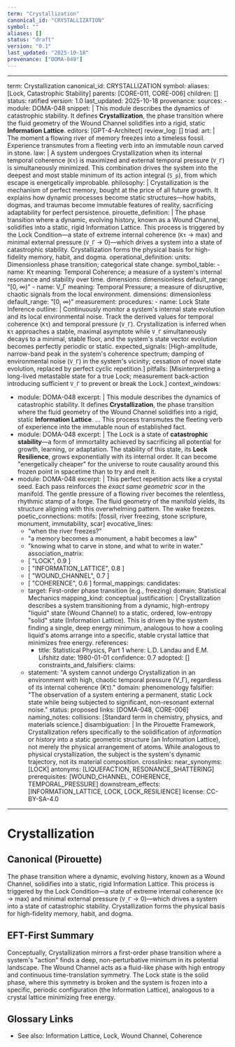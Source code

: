 ```yaml
---
term: "Crystallization"
canonical_id: "CRYSTALLIZATION"
symbol: ""
aliases: []
status: "draft"
version: "0.1"
last_updated: "2025-10-18"
provenance: ["DOMA-048"]
---
```


---
term: Crystallization
canonical_id: CRYSTALLIZATION
symbol: 
aliases: [Lock, Catastrophic Stability]
parents: [CORE-011, CORE-006]
children: []
status: ratified
version: 1.0
last_updated: 2025-10-18
provenance:
  sources:
    - module: DOMA-048
      snippet: |
        This module describes the dynamics of catastrophic stability. It defines **Crystallization**, the phase transition where the fluid geometry of the Wound Channel solidifies into a rigid, static **Information Lattice**.
  editors: [GPT-4-Architect]
  review_log: []
triad:
  art: |
    The moment a flowing river of memory freezes into a timeless fossil. Experience transmutes from a fleeting verb into an immutable noun carved in stone.
  law: |
    A system undergoes Crystallization when its internal temporal coherence (`Kτ`) is maximized and external temporal pressure (`V_Γ`) is simultaneously minimized. This combination drives the system into the deepest and most stable minimum of its action integral (`S_p`), from which escape is energetically improbable.
  philosophy: |
    Crystallization is the mechanism of perfect memory, bought at the price of all future growth. It explains how dynamic processes become static structures—how habits, dogmas, and traumas become immutable features of reality, sacrificing adaptability for perfect persistence.
pirouette_definition: |
  The phase transition where a dynamic, evolving history, known as a Wound Channel, solidifies into a static, rigid Information Lattice. This process is triggered by the Lock Condition—a state of extreme internal coherence (`Kτ` → max) and minimal external pressure (`V_Γ` → 0)—which drives a system into a state of catastrophic stability. Crystallization forms the physical basis for high-fidelity memory, habit, and dogma.
operational_definition:
  units: Dimensionless phase transition; categorical state change.
  symbol_table:
    - name: Kτ
      meaning: Temporal Coherence; a measure of a system's internal resonance and stability over time.
      dimensions: dimensionless
      default_range: "[0, ∞)"
    - name: V_Γ
      meaning: Temporal Pressure; a measure of disruptive, chaotic signals from the local environment.
      dimensions: dimensionless
      default_range: "[0, ∞)"
  measurement:
    procedures:
      - name: Lock State Inference
        outline: |
          Continuously monitor a system's internal state evolution and its local environmental noise. Track the derived values for temporal coherence (`Kτ`) and temporal pressure (`V_Γ`). Crystallization is inferred when `Kτ` approaches a stable, maximal asymptote while `V_Γ` simultaneously decays to a minimal, stable floor, and the system's state vector evolution becomes perfectly periodic or static.
        expected_signals: [High-amplitude, narrow-band peak in the system's coherence spectrum; damping of environmental noise (`V_Γ`) in the system's vicinity; cessation of novel state evolution, replaced by perfect cyclic repetition.]
        pitfalls: [Misinterpreting a long-lived metastable state for a true Lock; measurement back-action introducing sufficient `V_Γ` to prevent or break the Lock.]
context_windows:
  - module: DOMA-048
    excerpt: |
      This module describes the dynamics of catastrophic stability. It defines **Crystallization**, the phase transition where the fluid geometry of the Wound Channel solidifies into a rigid, static **Information Lattice**. ... This process transmutes the fleeting verb of experience into the immutable noun of established fact.
  - module: DOMA-048
    excerpt: |
      The Lock is a state of **catastrophic stability**—a form of immortality achieved by sacrificing all potential for growth, learning, or adaptation. The stability of this state, its **Lock Resilience**, grows exponentially with its internal order. It can become "energetically cheaper" for the universe to route causality around this frozen point in spacetime than to try and melt it.
  - module: DOMA-048
    excerpt: |
      This perfect repetition acts like a crystal seed. Each pass reinforces the *exact same geometric scar* in the manifold. The gentle pressure of a flowing river becomes the relentless, rhythmic stamp of a forge. The fluid geometry of the manifold yields, its structure aligning with this overwhelming pattern. The wake freezes.
poetic_connections:
  motifs: [fossil, river freezing, stone scripture, monument, immutability, scar]
  evocative_lines:
    - "when the river freezes?"
    - "a memory becomes a monument, a habit becomes a law"
    - "knowing what to carve in stone, and what to write in water."
  association_matrix:
    - [ "LOCK", 0.9 ]
    - [ "INFORMATION_LATTICE", 0.8 ]
    - [ "WOUND_CHANNEL", 0.7 ]
    - [ "COHERENCE", 0.6 ]
formal_mappings:
  candidates:
    - target: First-order phase transition (e.g., freezing)
      domain: Statistical Mechanics
      mapping_kind: conceptual
      justification: |
        Crystallization describes a system transitioning from a dynamic, high-entropy "liquid" state (Wound Channel) to a static, ordered, low-entropy "solid" state (Information Lattice). This is driven by the system finding a single, deep energy minimum, analogous to how a cooling liquid's atoms arrange into a specific, stable crystal lattice that minimizes free energy.
      references:
        - title: Statistical Physics, Part 1
          where: L.D. Landau and E.M. Lifshitz
          date: 1980-01-01
      confidence: 0.7
  adopted: []
constraints_and_falsifiers:
  claims:
    - statement: "A system cannot undergo Crystallization in an environment with high, chaotic temporal pressure (V_Γ), regardless of its internal coherence (Kτ)."
      domain: phenomenology
      falsifier: "The observation of a system entering a permanent, static Lock state while being subjected to significant, non-resonant external noise."
      status: proposed
      links: [DOMA-048, CORE-006]
naming_notes:
  collisions: [Standard term in chemistry, physics, and materials science.]
  disambiguation: |
    In the Pirouette Framework, Crystallization refers specifically to the solidification of *information* or *history* into a static geometric structure (an Information Lattice), not merely the physical arrangement of atoms. While analogous to physical crystallization, the subject is the system's dynamic trajectory, not its material composition.
crosslinks:
  near_synonyms: [LOCK]
  antonyms: [LIQUEFACTION, RESONANCE_SHATTERING]
  prerequisites: [WOUND_CHANNEL, COHERENCE, TEMPORAL_PRESSURE]
  downstream_effects: [INFORMATION_LATTICE, LOCK, LOCK_RESILIENCE]
license: CC-BY-SA-4.0
---

# Crystallization

## Canonical (Pirouette)
The phase transition where a dynamic, evolving history, known as a Wound Channel, solidifies into a static, rigid Information Lattice. This process is triggered by the Lock Condition—a state of extreme internal coherence (`Kτ` → max) and minimal external pressure (`V_Γ` → 0)—which drives a system into a state of catastrophic stability. Crystallization forms the physical basis for high-fidelity memory, habit, and dogma.

## EFT-First Summary
Conceptually, Crystallization mirrors a first-order phase transition where a system's "action" finds a deep, non-perturbative minimum in its potential landscape. The Wound Channel acts as a fluid-like phase with high entropy and continuous time-translation symmetry. The Lock state is the solid phase, where this symmetry is broken and the system is frozen into a specific, periodic configuration (the Information Lattice), analogous to a crystal lattice minimizing free energy.

## Glossary Links
- See also: Information Lattice, Lock, Wound Channel, Coherence